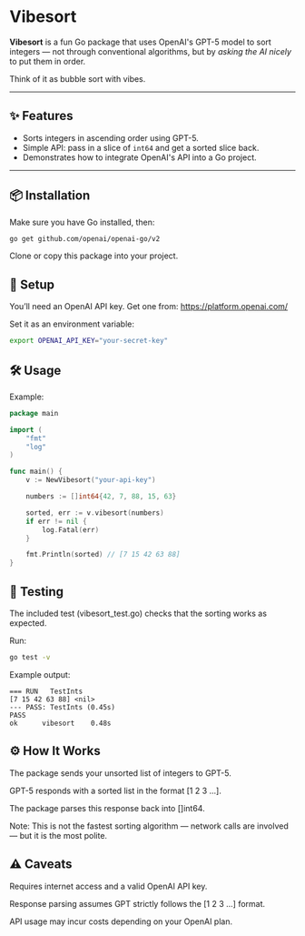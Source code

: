 # Vibesort

**Vibesort** is a fun Go package that uses OpenAI's GPT-5 model to sort integers — not through conventional algorithms, but by *asking the AI nicely* to put them in order.

Think of it as bubble sort with vibes.

---

## ✨ Features
- Sorts integers in ascending order using GPT-5.
- Simple API: pass in a slice of `int64` and get a sorted slice back.
- Demonstrates how to integrate OpenAI's API into a Go project.

---

## 📦 Installation

Make sure you have Go installed, then:

```bash
go get github.com/openai/openai-go/v2
```
Clone or copy this package into your project.

## 🔑 Setup
You’ll need an OpenAI API key.
Get one from: https://platform.openai.com/

Set it as an environment variable:

```bash
export OPENAI_API_KEY="your-secret-key"
```

## 🛠 Usage
Example:

```go 
package main

import (
	"fmt"
	"log"
)

func main() {
	v := NewVibesort("your-api-key")

	numbers := []int64{42, 7, 88, 15, 63}

	sorted, err := v.vibesort(numbers)
	if err != nil {
		log.Fatal(err)
	}

	fmt.Println(sorted) // [7 15 42 63 88]
}
```

## 🧪 Testing
The included test (vibesort_test.go) checks that the sorting works as expected.

Run:

```bash
go test -v
```
Example output:

```
=== RUN   TestInts
[7 15 42 63 88] <nil>
--- PASS: TestInts (0.45s)
PASS
ok  	vibesort	0.48s
```

## ⚙️ How It Works
The package sends your unsorted list of integers to GPT-5.

GPT-5 responds with a sorted list in the format [1 2 3 ...].

The package parses this response back into []int64.

Note: This is not the fastest sorting algorithm — network calls are involved — but it is the most polite.

## ⚠️ Caveats
Requires internet access and a valid OpenAI API key.

Response parsing assumes GPT strictly follows the [1 2 3 ...] format.

API usage may incur costs depending on your OpenAI plan.

